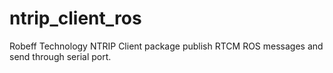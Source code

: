 # ntrip_client_ros
Robeff Technology NTRIP Client package publish RTCM ROS messages and send through serial port. 
